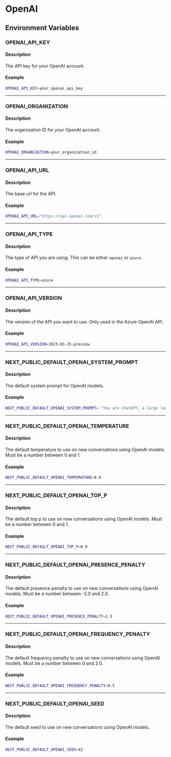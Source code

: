 # OpenAI

## Environment Variables

### OPENAI_API_KEY

#### Description

The API key for your OpenAI account.

#### Example

```sh
OPENAI_API_KEY=your_openai_api_key
```

---

### OPENAI_ORGANIZATION

#### Description

The organization ID for your OpenAI account.

#### Example

```sh
OPENAI_ORGANIZATION=your_organization_id
```

---

### OPENAI_API_URL

#### Description

The base url for the API.

#### Example

```sh
OPENAI_API_URL="https://api.openai.com/v1"
```

---

### OPENAI_API_TYPE

#### Description

The type of API you are using. This can be either `openai` or `azure`.

#### Example

```sh
OPENAI_API_TYPE=azure
```

---

### OPENAI_API_VERSION

#### Description

The version of the API you want to use. Only used in the Azure OpenAI API.

#### Example

```sh
OPENAI_API_VERSION=2023-03-15-preview
```

---

### NEXT_PUBLIC_DEFAULT_OPENAI_SYSTEM_PROMPT

#### Description

The default system prompt for OpenAI models.

#### Example

```sh
NEXT_PUBLIC_DEFAULT_OPENAI_SYSTEM_PROMPT= "You are ChatGPT, a large language model trained by OpenAI. Follow the user's instructions carefully. Respond using markdown."
```

---

### NEXT_PUBLIC_DEFAULT_OPENAI_TEMPERATURE

#### Description

The default temperature to use on new conversations using OpenAI models. Must be a number between 0 and 1.

#### Example

```sh
NEXT_PUBLIC_DEFAULT_OPENAI_TEMPERATURE=0.9
```

---

### NEXT_PUBLIC_DEFAULT_OPENAI_TOP_P

#### Description

The default top p to use on new conversations using OpenAI models. Must be a number between 0 and 1.

#### Example

```sh
NEXT_PUBLIC_DEFAULT_OPENAI_TOP_P=0.9
```

---

### NEXT_PUBLIC_DEFAULT_OPENAI_PRESENCE_PENALTY

#### Description

The default presence penalty to use on new conversations using OpenAI models. Must be a number between -2.0 and 2.0.

#### Example

```sh
NEXT_PUBLIC_DEFAULT_OPENAI_PRESENCE_PENALTY=1.5
```

---

### NEXT_PUBLIC_DEFAULT_OPENAI_FREQUENCY_PENALTY

#### Description

The default frequency penalty to use on new conversations using OpenAI models. Must be a number between 0 and 2.0.

#### Example

```sh
NEXT_PUBLIC_DEFAULT_OPENAI_FREQUENCY_PENALTY=0.5
```

---

### NEXT_PUBLIC_DEFAULT_OPENAI_SEED

#### Description

The default seed to use on new conversations using OpenAI models.

#### Example

```sh
NEXT_PUBLIC_DEFAULT_OPENAI_SEED=42
```
